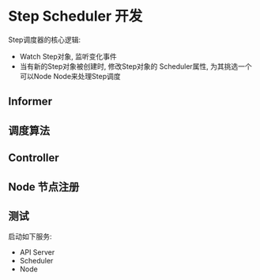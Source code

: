 # Step Scheduler 开发

Step调度器的核心逻辑:
+ Watch Step对象, 监听变化事件
+ 当有新的Step对象被创建时, 修改Step对象的 Scheduler属性, 为其挑选一个可以Node Node来处理Step调度


## Informer



## 调度算法



## Controller



## Node 节点注册



## 测试

启动如下服务:
+ API Server
+ Scheduler
+ Node




